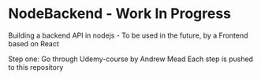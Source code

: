 # NodeBackend - Work In Progress
Building a backend API in nodejs - To be used in the future, by a Frontend based on React

Step one: Go through Udemy-course by Andrew Mead
Each step is pushed to this repository



